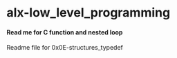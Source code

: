 # alx-low_level_programming
#### Read me for C function and nested loop
Readme file for 0x0E-structures_typedef
